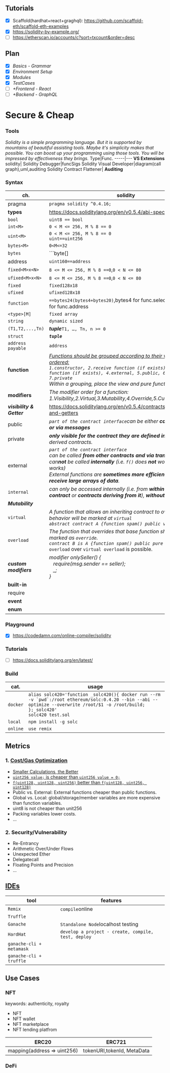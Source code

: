 ## Tutorials
* [x] Scaffold(hardhat+react+graghql): https://github.com/scaffold-eth/scaffold-eth-examples
* [x] https://solidity-by-example.org/
* [ ] https://etherscan.io/accounts/c?sort=txcount&order=desc

## Plan
* [x] *Basics - Grammar*
* [x] *Environment Setup*
* [x] *Modules*
* [x] *TestCases*
* [ ] *+Frontend - React*
* [ ] *+Backend - GraphQL*
# Secure & Cheap
### Tools
*Solidity is a simple programming language. But it is supported by mountains of beautiful assisting tools. Maybe it's simplicity makes that possible. You can boost up your programming using those tools. You will be impressed by effectiveness they brings.*
Type|Func.
-----|---
**VS Extensions**
solidity|
Solidity Debugger|funcSigs
Solidity Visual Developer|diagram(call graph),uml,auditing
Solidity Contract Flattener|
**Auditing**
### Syntax
ch.|solidity|javascript
---|--------|-----
pragma|```pragma solidity ^0.4.16;```
**types**|https://docs.soliditylang.org/en/v0.5.4/abi-spec.html#types
```bool```|```uint8 == bool```
```int<M>```|```0 < M <= 256, M % 8 == 0```
```uint<M>```|```0 < M <= 256, M % 8 == 0```<br>```uint==uint256```
```bytes<M>```|```0<M<=32```
```bytes```|```byte[]
address|```uint160==address```
```fixed<M>x<N>```|```8 <= M <= 256, M % 8 ==0```,```0 < N <= 80```
```ufixed<M>x<N>```|```8 <= M <= 256, M % 8 ==0```,```0 < N <= 80```
```fixed```|```fixed128x18```
```ufixed```|```ufixed128x18```
```function```|```==bytes24(bytes4+bytes20)```,bytes4 for func.selector, bytes20 for func.address
```<type>[M]```|```fixed array```
```string```|```dynamic sized```
```(T1,T2,...,Tn)```|***tuple***```T1, …, Tn, n >= 0```
```struct```|***```tuple```***
```address payable```|```address```
**function**|*[Functions should be grouped according to their visibility and ordered:](https://docs.soliditylang.org/en/v0.8.12/style-guide.html?highlight=virtual#order-of-functions)<br>```1.constructor, 2.receive function (if exists), 3.fallback function (if exists), 4.external, 5.public, 6.internal, 7.private```<br>Within a grouping, place the view and pure functions last.*
**modifiers**|*The modifier order for a function: 1.Visibility,2.Virtual,3.Mutability,4.Override,5.Custom modifiers*
***visibility & Getter***|https://docs.soliditylang.org/en/v0.5.4/contracts.html#visibility-and-getters
public|*```part of the contract interface```can be either **called internally or via messages***
private|***only visible for the contract they are defined in** and not in derived contracts.*
external|*```part of the contract interface```<br>can be called **from other contracts and via transactions**.<br>can**not** be called **internally** (i.e. ```f()``` does **not** work, but ```this.f()``` works)<br>External functions are **sometimes more efficient when they receive large arrays of data**.*
```internal```|*can only be accessed internally (i.e. from **within the current contract** or **contracts deriving from it**), **without** using ```this```.*
***Mutability***|
```virtual```|*A function that allows an inheriting contract to override its behavior will be marked at ```virtual```<br>```abstract contract A {function spam() public virtual pure;```*
```overload```|*The function that overrides that base function should be marked as ```override```.<br>```contract B is A {function spam() public pure override {}}```*<br>```overload``` over ```virtual overload``` is possible.
***custom modifiers***|*modifier onlySeller() {<br>&nbsp;&nbsp;&nbsp;require(msg.sender == seller);<br>&nbsp;&nbsp;&nbsp;_;<br>}*
**built-in**|
require|
**event**|
**enum**|

### Playground
* [x] https://codedamn.com/online-compiler/solidity
### Tutorials
* [ ] https://docs.soliditylang.org/en/latest/
### Build
cat.|usage
---|----
```docker```|```alias solc420='function _solc420(){ docker run --rm -v `pwd`:/root ethereum/solc:0.4.20 --bin --abi --optimize --overwrite /root/$1 -o /root/build; };_solc420'```<br>```solc420 test.sol```
```local```|```npm install -g solc```
```online```|```use remix```

## Metrics
### 1. [Cost/Gas Optimization](https://mudit.blog/solidity-gas-optimization-tips/)
- [Smaller Calculations, the Better](https://mudit.blog/solidity-gas-optimization-tips/)
- [```uint256 value;``` is cheaper than ```uint256 value = 0;```](https://medium.com/coinmonks/gas-optimization-in-solidity-part-i-variables-9d5775e43dde)
- [```f(uint128, uint128, uint256)``` better than ```f(uint128, uint256, uint128)```](https://docs.soliditylang.org/en/latest/internals/layout_in_storage.html#layout-of-state-variables-in-storage)
- Public vs. External: External functions cheaper than public functions.
- Global vs. Local: global/storage/member variables are more expensive than function variables.
- uint8 is not cheaper than unit256
- Packing variables lower costs.
- ...
### 2. Security/Vulnerability
- Re-Entrancy
- Arithmetic Over/Under Flows
- Unexpected Ether
- Delegatecall
- Floating Points and Precision
- ...
## [IDEs](https://docs.soliditylang.org/en/latest/resources.html)
tool|features
----|---
```Remix```|```compile```online
```Truffle```|
```Ganache```|```Standalone Node```localhost testing
```HardHat```|```develop a project - create, compile, test, deploy```
```ganache-cli + metamask```|
```ganache-cli + truffle```|

## Use Cases
### NFT
keywords: authenticity, royalty
- NFT
- NFT wallet
- NFT marketplace
- NFT lending platfrom

ERC20 | ERC721
------|------
mapping(address => uint256) | tokenURI,tokenId, MetaData

### DeFi
